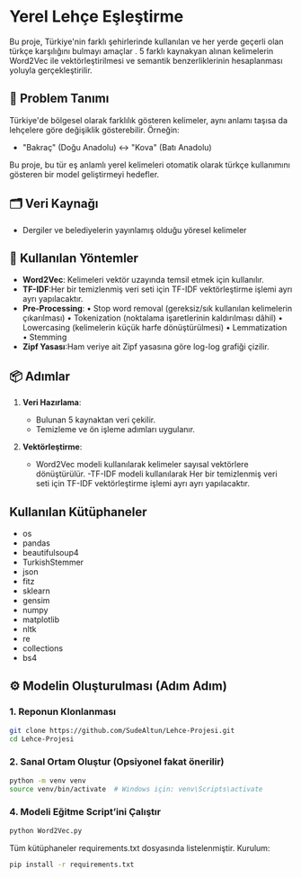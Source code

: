 # Yerel Lehçe Eşleştirme

Bu proje, Türkiye'nin farklı şehirlerinde kullanılan ve her yerde geçerli olan türkçe karşılığını bulmayı amaçlar . 5 farklı kaynakyan alınan kelimelerin Word2Vec ile vektörleştirilmesi ve semantik benzerliklerinin hesaplanması yoluyla gerçekleştirilir.

## 🧠 Problem Tanımı

Türkiye'de bölgesel olarak farklılık gösteren kelimeler, aynı anlamı taşısa da lehçelere göre değişiklik gösterebilir. Örneğin:

- "Bakraç" (Doğu Anadolu) ↔ "Kova" (Batı Anadolu)

Bu proje, bu tür eş anlamlı yerel kelimeleri otomatik olarak türkçe kullanımını gösteren bir model geliştirmeyi hedefler.

## 🗂️ Veri Kaynağı

- Dergiler ve belediyelerin yayınlamış olduğu yöresel kelimeler

## 🧠 Kullanılan Yöntemler

- **Word2Vec**: Kelimeleri vektör uzayında temsil etmek için kullanılır.
- **TF-IDF**:Her bir temizlenmiş veri seti için TF-IDF vektörleştirme 
işlemi ayrı ayrı yapılacaktır.
- **Pre-Processing**:
   • Stop word removal (gereksiz/sık kullanılan kelimelerin çıkarılması) 
   • Tokenization (noktalama işaretlerinin kaldırılması dâhil) 
   • Lowercasing (kelimelerin küçük harfe dönüştürülmesi) 
   • Lemmatization 
   • Stemming 
- **Zipf Yasası**:Ham veriye ait Zipf yasasına göre log-log grafiği çizilir. 

##  📦 Adımlar

1. **Veri Hazırlama**:
   - Bulunan 5 kaynaktan veri çekilir.
   - Temizleme ve ön işleme adımları uygulanır.

2. **Vektörleştirme**:
   - Word2Vec modeli kullanılarak kelimeler sayısal vektörlere dönüştürülür.
   -TF-IDF modeli kullanılarak Her bir temizlenmiş veri seti için TF-IDF vektörleştirme 
işlemi ayrı ayrı yapılacaktır.

## Kullanılan Kütüphaneler
- os
- pandas
- beautifulsoup4
- TurkishStemmer
- json
- fitz
- sklearn
- gensim
- numpy
- matplotlib
- nltk
- re
- collections
- bs4

## ⚙️ Modelin Oluşturulması (Adım Adım)

### 1. Reponun Klonlanması

```bash
git clone https://github.com/SudeAltun/Lehce-Projesi.git
cd Lehce-Projesi
```

### 2. Sanal Ortam Oluştur (Opsiyonel fakat önerilir)

```bash
python -m venv venv
source venv/bin/activate  # Windows için: venv\Scripts\activate
```

### 4. Modeli Eğitme Script’ini Çalıştır
```bash
python Word2Vec.py
```

Tüm kütüphaneler requirements.txt dosyasında listelenmiştir.
Kurulum:
```bash
pip install -r requirements.txt
```

